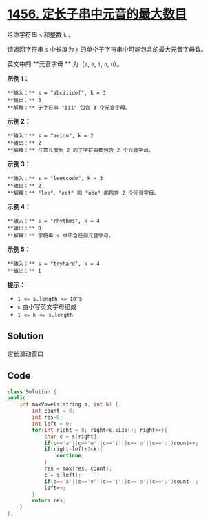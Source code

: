# [1456. 定长子串中元音的最大数目](https://leetcode.cn/problems/maximum-number-of-vowels-in-a-substring-of-given-length/description/)

给你字符串 `s` 和整数 `k` 。

请返回字符串 `s` 中长度为 `k` 的单个子字符串中可能包含的最大元音字母数。

英文中的 **元音字母 ** 为（`a`, `e`, `i`, `o`, `u`）。

**示例 1：** 

```
**输入：** s = "abciiidef", k = 3
**输出：** 3
**解释：** 子字符串 "iii" 包含 3 个元音字母。
```

**示例 2：** 

```
**输入：** s = "aeiou", k = 2
**输出：** 2
**解释：** 任意长度为 2 的子字符串都包含 2 个元音字母。
```

**示例 3：** 

```
**输入：** s = "leetcode", k = 3
**输出：** 2
**解释：** "lee"、"eet" 和 "ode" 都包含 2 个元音字母。
```

**示例 4：** 

```
**输入：** s = "rhythms", k = 4
**输出：** 0
**解释：** 字符串 s 中不含任何元音字母。
```

**示例 5：** 

```
**输入：** s = "tryhard", k = 4
**输出：** 1
```

**提示：** 

- `1 <= s.length <= 10^5`
- `s` 由小写英文字母组成
- `1 <= k <= s.length`

## Solution

定长滑动窗口

## Code

```c++
class Solution {
public:
    int maxVowels(string s, int k) {
        int count = 0;
        int res=0;
        int left = 0;
        for(int right = 0; right<s.size(); right++){
            char c = s[right];
            if(c=='a'||c=='e'||c=='i'||c=='o'||c=='u')count++;
            if(right-left+1<k){
                continue;
            }
            res = max(res, count);
            c = s[left];
            if(c=='a'||c=='e'||c=='i'||c=='o'||c=='u')count--;
            left++;
        }
        return res;
    }
};
```

